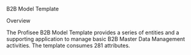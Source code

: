 B2B Model Template

Overview

The Profisee B2B Model Template provides a series of entities and a supporting application to manage basic B2B Master Data Management activities. The template consumes 281 attributes.
